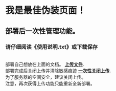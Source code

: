 # 我是最佳伪装页面！

## 部署后一次性管理功能。

### 请仔细阅读《使用说明.txt》或下载保存
<br/>部署自己想放在上面的文档。 **<a href="/_h5ai.upload.php" target="_blank">上传文件</a>**.
<br/>部署完成后关闭上传并清除敏感痕迹 **<a href="/_h5ai.run.php">一次性关闭上传</a>**.
<br/>为了服务器的空间安全，建议关闭上传。
<br/>注意，再次获得上传功能只能重新全新部署。
